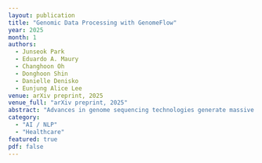 ```yaml
---
layout: publication
title: "Genomic Data Processing with GenomeFlow"
year: 2025
month: 1
authors:
  - Junseok Park
  - Eduardo A. Maury
  - Changhoon Oh
  - Donghoon Shin
  - Danielle Denisko
  - Eunjung Alice Lee
venue: arXiv preprint, 2025
venue_full: "arXiv preprint, 2025"
abstract: "Advances in genome sequencing technologies generate massive amounts of sequence data that are increasingly analyzed and shared through public repositories. On-demand infrastructure services on cloud computing platforms enable the processing of such large-scale genomic sequence data in distributed processing environments with a significant reduction in analysis time. However, parallel processing on cloud computing platforms presents many challenges to researchers, even skillful bioinformaticians. In particular, it is difficult to design a computing architecture optimized to reduce the cost of computing and disk storage as genomic data analysis pipelines often employ many heterogeneous tools with different resource requirements. To address these issues, we developed GenomeFlow, a tool for automated development of computing architecture and resource optimization on Google Cloud Platform, which allows users to process a large number of samples at minimal cost. We outline multiple use cases of GenomeFlow demonstrating its utility to significantly reduce computing time and cost associated with analyzing genomic and transcriptomic data from hundreds to tens of thousands of samples from several consortia. Here, we describe a step-by-step protocol on how to use GenomeFlow for a common genomic data processing task. We introduce this example protocol geared toward a bioinformatician with little experience in cloud computing."
category:
  - "AI / NLP"
  - "Healthcare"
featured: true
pdf: false
---
```

